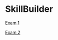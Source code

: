 # SkillBuilder

[Exam 1](SkillBuilder%2028b5bd7c861081e69394ca4f304aeccf/Exam%201%2028b5bd7c86108148a2a8e6a7482976eb.md)

[Exam 2](SkillBuilder%2028b5bd7c861081e69394ca4f304aeccf/Exam%202%2028b5bd7c861081308d08d44c1ab18c92.md)